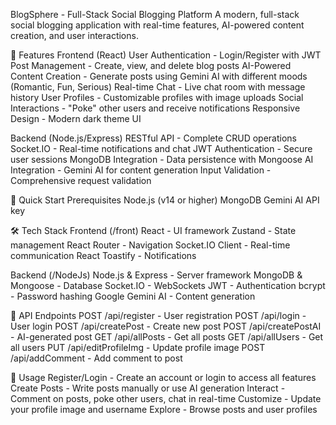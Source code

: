 BlogSphere - Full-Stack Social Blogging Platform
A modern, full-stack social blogging application with real-time features, AI-powered content creation, and user interactions.

🌟 Features
Frontend (React)
User Authentication - Login/Register with JWT
Post Management - Create, view, and delete blog posts
AI-Powered Content Creation - Generate posts using Gemini AI with different moods (Romantic, Fun, Serious)
Real-time Chat - Live chat room with message history
User Profiles - Customizable profiles with image uploads
Social Interactions - "Poke" other users and receive notifications
Responsive Design - Modern dark theme UI

Backend (Node.js/Express)
RESTful API - Complete CRUD operations
Socket.IO - Real-time notifications and chat
JWT Authentication - Secure user sessions
MongoDB Integration - Data persistence with Mongoose
AI Integration - Gemini AI for content generation
Input Validation - Comprehensive request validation

🚀 Quick Start
Prerequisites
Node.js (v14 or higher)
MongoDB
Gemini AI API key

🛠️ Tech Stack
Frontend (/front)
React - UI framework
Zustand - State management
React Router - Navigation
Socket.IO Client - Real-time communication
React Toastify - Notifications

Backend (/NodeJs)
Node.js & Express - Server framework
MongoDB & Mongoose - Database
Socket.IO - WebSockets
JWT - Authentication
bcrypt - Password hashing
Google Gemini AI - Content generation

🔧 API Endpoints
POST /api/register - User registration
POST /api/login - User login
POST /api/createPost - Create new post
POST /api/createPostAI - AI-generated post
GET /api/allPosts - Get all posts
GET /api/allUsers - Get all users
PUT /api/editProfileImg - Update profile image
POST /api/addComment - Add comment to post

🎯 Usage
Register/Login - Create an account or login to access all features
Create Posts - Write posts manually or use AI generation
Interact - Comment on posts, poke other users, chat in real-time
Customize - Update your profile image and username
Explore - Browse posts and user profiles
